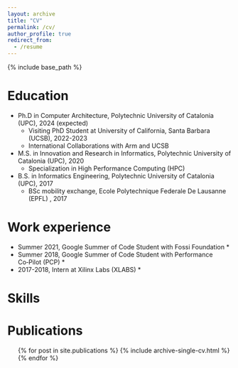 ```yaml
---
layout: archive
title: "CV"
permalink: /cv/
author_profile: true
redirect_from:
  - /resume
---
```


{% include base_path %}

Education
======
* Ph.D in Computer Architecture, Polytechnic University of Catalonia (UPC), 2024 (expected)
  * Visiting PhD Student at University of California, Santa Barbara (UCSB), 2022-2023 
  * International Collaborations with Arm and UCSB
* M.S. in Innovation and Research in Informatics, Polytechnic University of Catalonia (UPC), 2020
  * Specialization in High Performance Computing (HPC)
* B.S. in Informatics Engineering, Polytechnic University of Catalonia (UPC), 2017
  * BSc mobility exchange, Ecole Polytechnique Federale De Lausanne (EPFL) , 2017

Work experience
======
* Summer 2021, Google Summer of Code Student with Fossi Foundation
  * 
* Summer 2018, Google Summer of Code Student with Performance Co‑Pilot (PCP)
  * 
* 2017-2018, Intern at Xilinx Labs (XLABS)
  * 
  
Skills
======


Publications
======
  <ul>{% for post in site.publications %}
    {% include archive-single-cv.html %}
  {% endfor %}</ul>
  
